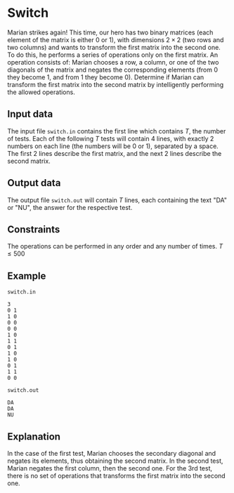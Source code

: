 # Switch

Marian strikes again! This time, our hero has two binary matrices (each element of the matrix is either $0$ or $1$), with dimensions $2×2$ (two rows and two columns) and wants to transform the first matrix into the second one. To do this, he performs a series of operations only on the first matrix. An operation consists of: Marian chooses a row, a column, or one of the two diagonals of the matrix and negates the corresponding elements (from $0$ they become $1$, and from $1$ they become $0$). Determine if Marian can transform the first matrix into the second matrix by intelligently performing the allowed operations.

## Input data

The input file `switch.in` contains the first line which contains $T$, the number of tests. Each of the following $T$ tests will contain $4$ lines, with exactly $2$ numbers on each line (the numbers will be $0$ or $1$), separated by a space. The first $2$ lines describe the first matrix, and the next $2$ lines describe the second matrix.

## Output data

The output file `switch.out` will contain $T$ lines, each containing the text "DA" or "NU", the answer for the respective test.

## Constraints

The operations can be performed in any order and any number of times. 
$T \leq 500$

## Example

`switch.in`
```
3
0 1
1 0
0 0
0 0
1 0
1 1
0 1
1 0
1 0
0 1
1 1
0 0
```

`switch.out`
```
DA
DA
NU
```

## Explanation

In the case of the first test, Marian chooses the secondary diagonal and negates its elements, thus obtaining the second matrix. In the second test, Marian negates the first column, then the second one. For the 3rd test, there is no set of operations that transforms the first matrix into the second one.